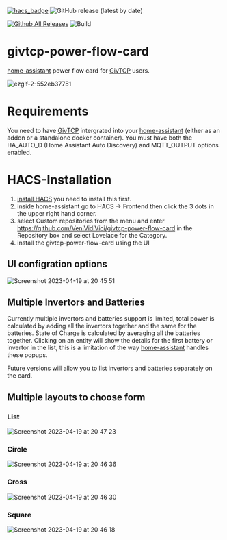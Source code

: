 [![hacs_badge](https://img.shields.io/badge/HACS-Default-41BDF5.svg?style=flat-square)](https://github.com/hacs/integration)
![GitHub release (latest by date)](https://img.shields.io/github/v/release/VeniVidiVici/givtcp-power-flow-card?style=flat-square)

[![Github All Releases](https://img.shields.io/github/downloads/VeniVidiVici/givtcp-power-flow-card/total.svg)]()
![Build](https://github.com/VeniVidiVici/givtcp-power-flow-card/actions/workflows/build.yml/badge.svg)

# givtcp-power-flow-card

[home-assistant](home-assistant.io) power flow card for [GivTCP](https://github.com/britkat1980/giv_tcp) users.

![ezgif-2-552eb37751](https://user-images.githubusercontent.com/19427540/233187034-a4adfd2c-6c0d-443f-87fa-87543ed940e2.gif)

# Requirements

You need to have [GivTCP](https://github.com/britkat1980/giv_tcp) intergrated into your [home-assistant](home-assistant.io) (either as an addon or a standalone docker container).
You must have both the HA_AUTO_D (Home Assistant Auto Discovery) and MQTT_OUTPUT options enabled.

# HACS-Installation

1. [install HACS](https://hacs.xyz/docs/installation/installation) you need to install this first.
2. inside home-assistant go to HACS -> Frontend then click the 3 dots in the upper right hand corner.
3. select Custom repositories from the menu and enter https://github.com/VeniVidiVici/givtcp-power-flow-card in the Repository box and select Lovelace for the Category.
4. install the givtcp-power-flow-card using the UI

## UI configration options

![Screenshot 2023-04-19 at 20 45 51](https://user-images.githubusercontent.com/19427540/233187002-a550e64a-ac83-473a-8b58-870db139e587.png)

## Multiple Invertors and Batteries

Currently multiple invertors and batteries support is limited, total power is calculated by adding all the invertors together and the same for the batteries. State of Charge is calculated by averaging all the batteries together.
Clicking on an entity will show the details for the first battery or invertor in the list, this is a limitation of the way [home-assistant](home-assistant.io) handles these popups.

Future versions will allow you to list invertors and batteries separately on the card.

## Multiple layouts to choose form

### List

![Screenshot 2023-04-19 at 20 47 23](https://user-images.githubusercontent.com/19427540/233186987-c6318188-c4f6-4e7a-a274-88fe36616425.png)

### Circle

![Screenshot 2023-04-19 at 20 46 36](https://user-images.githubusercontent.com/19427540/233186990-b94f2711-ea60-459e-9f17-d70940efe454.png)

### Cross

![Screenshot 2023-04-19 at 20 46 30](https://user-images.githubusercontent.com/19427540/233186993-afbd77cf-ef54-477a-8eb3-06061ffc7067.png)

### Square

![Screenshot 2023-04-19 at 20 46 18](https://user-images.githubusercontent.com/19427540/233187000-979c64ad-89ae-4d10-821d-76ff9e3e5dd5.png)
